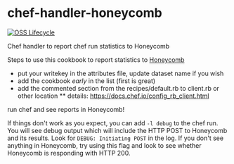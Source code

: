 # chef-handler-honeycomb

[![OSS Lifecycle](https://img.shields.io/osslifecycle/honeycombio/chef-handler-honeycomb?color=success)](https://github.com/honeycombio/home/blob/main/honeycomb-oss-lifecycle-and-practices.md)

Chef handler to report chef run statistics to Honeycomb

Steps to use this cookbook to report statistics to [Honeycomb](https://honeycomb.io)

* put your writekey in the attributes file, update dataset name if you wish
* add the cookbook *early* in the list (first is great)
* add the commented section from the recipes/default.rb to client.rb or other location
** details: https://docs.chef.io/config_rb_client.html

run chef and see reports in Honeycomb!

If things don't work as you expect, you can add `-l debug` to the chef run. You
will see debug output which will include the HTTP POST to Honeycomb and its
results. Look for `DEBUG: Initiating POST` in the log. If you don't see
anything in Honeycomb, try using this flag and look to see whether Honeycomb is
responding with HTTP 200.


